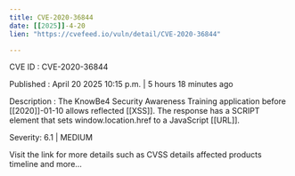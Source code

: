 ```yaml
---
title: CVE-2020-36844
date: [[2025]]-4-20
lien: "https://cvefeed.io/vuln/detail/CVE-2020-36844"

---
```


CVE ID : CVE-2020-36844

Published :  April 20
2025
10:15 p.m. | 5 hours
18 minutes ago

Description : The KnowBe4 Security Awareness Training application before [[2020]]-01-10 allows reflected [[XSS]]. The response has a SCRIPT element that sets window.location.href to a JavaScript [[URL]].

Severity: 6.1 | MEDIUM

Visit the link for more details
such as CVSS details
affected products
timeline
and more...
